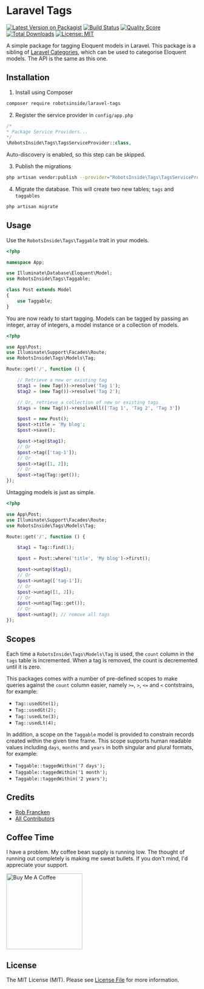 # Laravel Tags

[![Latest Version on Packagist](https://img.shields.io/packagist/v/robotsinside/laravel-tags.svg?style=flat-square)](https://packagist.org/packages/robotsinside/laravel-tags)
[![Build Status](https://img.shields.io/travis/robotsinside/laravel-tags/master.svg?style=flat-square)](https://travis-ci.org/robotsinside/laravel-tags)
[![Quality Score](https://img.shields.io/scrutinizer/g/robotsinside/laravel-tags.svg?style=flat-square)](https://scrutinizer-ci.com/g/robotsinside/laravel-tags)
[![Total Downloads](https://img.shields.io/packagist/dt/robotsinside/laravel-tags.svg?style=flat-square)](https://packagist.org/packages/robotsinside/laravel-tags)
[![License: MIT](https://img.shields.io/badge/License-MIT-green.svg)](https://opensource.org/licenses/MIT)

A simple package for tagging Eloquent models in Laravel. This package is a sibling of [Laravel Categories](https://github.com/robotsinside/laravel-categories), which can be used to categorise Eloquent models. The API is the same as this one.

## Installation

1. Install using Composer

```sh
composer require robotsinside/laravel-tags
```

2. Register the service provider in `config/app.php`

```php
/*
* Package Service Providers...
*/
\RobotsInside\Tags\TagsServiceProvider::class,
```

Auto-discovery is enabled, so this step can be skipped.

3. Publish the migrations

```sh
php artisan vendor:publish --provider="RobotsInside\Tags\TagsServiceProvider" --tag="migrations"
```

4. Migrate the database. This will create two new tables; `tags` and `taggables`

```sh
php artisan migrate
```

## Usage

Use the `RobotsInside\Tags\Taggable` trait in your models.

```php
<?php

namespace App;

use Illuminate\Database\Eloquent\Model;
use RobotsInside\Tags\Taggable;

class Post extends Model
{
    use Taggable;
}
```

You are now ready to start tagging. Models can be tagged by passing an integer, array of integers, a model instance or a collection of models.

```php
<?php

use App\Post;
use Illuminate\Support\Facades\Route;
use RobotsInside\Tags\Models\Tag;

Route::get('/', function () {

    // Retrieve a new or existing tag
    $tag1 = (new Tag())->resolve('Tag 1');
    $tag2 = (new Tag())->resolve('Tag 2');

    // Or, retrieve a collection of new or existing tags
    $tags = (new Tag())->resolveAll(['Tag 1', 'Tag 2', 'Tag 3'])

    $post = new Post();
    $post->title = 'My blog';
    $post->save();

    $post->tag($tag1);
    // Or
    $post->tag(['tag-1']);
    // Or
    $post->tag([1, 2]);
    // Or
    $post->tag(Tag::get());
});
```

Untagging models is just as simple.

```php
<?php

use App\Post;
use Illuminate\Support\Facades\Route;
use RobotsInside\Tags\Models\Tag;

Route::get('/', function () {

    $tag1 = Tag::find(1);

    $post = Post::where('title', 'My blog')->first();

    $post->untag($tag1);
    // Or
    $post->untag(['tag-1']);
    // Or
    $post->untag([1, 2]);
    // Or
    $post->untag(Tag::get());
    // Or
    $post->untag(); // remove all tags
});
```

## Scopes

Each time a `RobotsInside\Tags\Models\Tag` is used, the `count` column in the `tags` table is incremented. When a tag is removed, the count is decremented until it is zero.

This packages comes with a number of pre-defined scopes to make queries against the `count` column easier, namely `>=`, `>`, `<=` and `<` contstrains, for example:

-   `Tag::usedGte(1);`
-   `Tag::usedGt(2);`
-   `Tag::usedLte(3);`
-   `Tag::usedLt(4);`

In addition, a scope on the `Taggable` model is provided to constrain records created within the given time frame. This scope supports human readable values including `days`, `months` and `years` in both singular and plural formats, for example:

-   `Taggable::taggedWithin('7 days');`
-   `Taggable::taggedWithin('1 month');`
-   `Taggable::taggedWithin('2 years');`

## Credits

- [Rob Francken](https://github.com/robotsinside)
- [All Contributors](../../contributors)

## Coffee Time

I have a problem. My coffee bean supply is running low. The thought of running out completely is making me sweat bullets. If you don't mind, I'd appreciate your support.

<a href="https://www.buymeacoffee.com/robfrancken" target="_blank" width="50"><img src="https://cdn.buymeacoffee.com/buttons/v2/arial-yellow.png" width="200" alt="Buy Me A Coffee"></a>

## License

The MIT License (MIT). Please see [License File](LICENSE.md) for more information.
